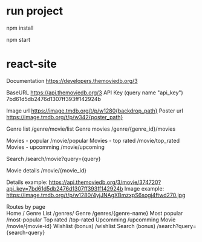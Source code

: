 # run project

npm install

npm start

# react-site

Documentation	https://developers.themoviedb.org/3
	
BaseURL	https://api.themoviedb.org/3
API Key (query name "api_key")	7bd61d5db2476d1307ff393ff142924b
	
Image url	https://image.tmdb.org/t/p/w1280{backdrop_path}
Poster url	https://image.tmdb.org/t/p/w342{poster_path}
	
Genre list	/genre/movie/list
Genre movies	/genre/{genre_id}/movies
	
Movies - popular	/movie/popular
Movies - top rated	/movie/top_rated
Movies - upcomming	/movie/upcoming
	
Search	/search/movie?query={query}
	
Movie details	/movie/{movie_id}
	
Details example:	https://api.themoviedb.org/3/movie/374720?api_key=7bd61d5db2476d1307ff393ff142924b
Image example:	https://image.tmdb.org/t/p/w1280/4yjJNAgXBmzxpS6sogj4ftwd270.jpg
	
	
Routes by page	
Home	/
Genre List	/genres/
Genre	/genres/{genre-name}
Most popular	/most-popular
Top rated	/top-rated
Upcomming	/upcomming
Movie	/movie/{movie-id}
Wishlist (bonus)	/wishlist
Search (bonus)	/search?query={search-query}
